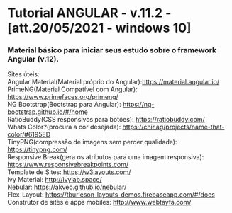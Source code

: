 # Tutorial ANGULAR - v.11.2 - [att.20/05/2021 - windows 10]
### Material básico para iniciar seus estudo sobre o framework Angular (v.12).

Sites úteis:<br>
Angular Material(Material próprio do Angular):https://material.angular.io/ <br>
PrimeNG(Material Compatível com Angular): https://www.primefaces.org/primeng/<br>
NG Bootstrap(Bootstrap para Angular): https://ng-bootstrap.github.io/#/home <br>
RatioBuddy(CSS responsivos para botões): https://ratiobuddy.com/ <br>
Whats Color?(procura a cor desejada): https://chir.ag/projects/name-that-color/#6195ED <br>
TinyPNG(compressão de imagens sem perder qualidade): https://tinypng.com/ <br>
Responsive Break(gera os atributos para uma imagem responsiva): https://www.responsivebreakpoints.com/ <br>
Template de Sites: https://w3layouts.com/ <br>
Ivy Material: http://ivylab.space/ <br>
Nebular: https://akveo.github.io/nebular/ <br>
Flex-Layout: https://tburleson-layouts-demos.firebaseapp.com/#/docs <br>
Construtor de sites e apps mobiles: http://www.webtayfa.com/<br>
